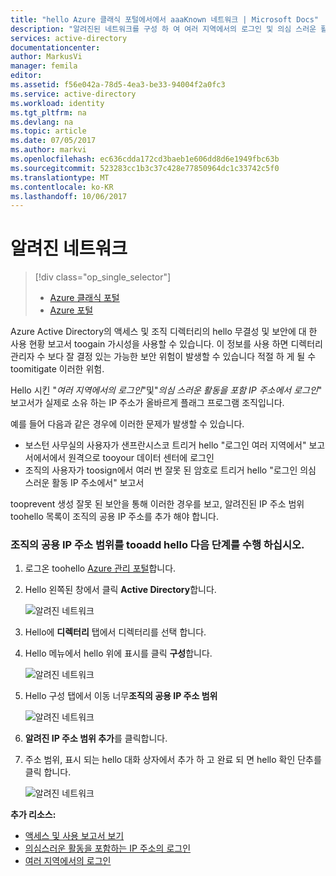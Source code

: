 ```yaml
---
title: "hello Azure 클래식 포털에서에서 aaaKnown 네트워크 | Microsoft Docs"
description: "알려진된 네트워크를 구성 하 여 여러 지역에서의 로그인 및 의심 스러운 활동 보고서와 함께 IP 주소에서의 로그인 hello에 포함 된 조직에서 소유 하는 IP 주소를 방지할 수 있습니다."
services: active-directory
documentationcenter: 
author: MarkusVi
manager: femila
editor: 
ms.assetid: f56e042a-78d5-4ea3-be33-94004f2a0fc3
ms.service: active-directory
ms.workload: identity
ms.tgt_pltfrm: na
ms.devlang: na
ms.topic: article
ms.date: 07/05/2017
ms.author: markvi
ms.openlocfilehash: ec636cdda172cd3baeb1e606dd8d6e1949fbc63b
ms.sourcegitcommit: 523283cc1b3c37c428e77850964dc1c33742c5f0
ms.translationtype: MT
ms.contentlocale: ko-KR
ms.lasthandoff: 10/06/2017
---
```

# <a name="known-networks"></a>알려진 네트워크

> [!div class="op_single_selector"]
> * [Azure 클래식 포털](active-directory-known-networks.md)
> * [Azure 포털](active-directory-known-networks-azure-portal.md)
> 
> 


Azure Active Directory의 액세스 및 조직 디렉터리의 hello 무결성 및 보안에 대 한 사용 현황 보고서 toogain 가시성을 사용할 수 있습니다. 이 정보를 사용 하면 디렉터리 관리자 수 보다 잘 결정 있는 가능한 보안 위험이 발생할 수 있습니다 적절 하 게 될 수 toomitigate 이러한 위험.

Hello 시킨 "*여러 지역에서의 로그인*"및"*의심 스러운 활동을 포함 IP 주소에서 로그인*" 보고서가 실제로 소유 하는 IP 주소가 올바르게 플래그 프로그램 조직입니다. 

예를 들어 다음과 같은 경우에 이러한 문제가 발생할 수 있습니다. 

* 보스턴 사무실의 사용자가 샌프란시스코 트리거 hello "로그인 여러 지역에서" 보고서에서에서 원격으로 tooyour 데이터 센터에 로그인 
* 조직의 사용자가 toosign에서 여러 번 잘못 된 암호로 트리거 hello "로그인 의심 스러운 활동 IP 주소에서" 보고서 

tooprevent 생성 잘못 된 보안을 통해 이러한 경우를 보고, 알려진된 IP 주소 범위 toohello 목록이 조직의 공용 IP 주소를 추가 해야 합니다.    

### <a name="tooadd-your-organizations-public-ip-address-ranges-perform-hello-following-steps"></a>조직의 공용 IP 주소 범위를 tooadd hello 다음 단계를 수행 하십시오.

1. 로그온 toohello [Azure 관리 포털](https://manage.windowsazure.com)합니다.

2. Hello 왼쪽된 창에서 클릭 **Active Directory**합니다. 

    ![알려진 네트워크](./media/active-directory-known-networks/known-netwoks-01.png)

3. Hello에 **디렉터리** 탭에서 디렉터리를 선택 합니다.

4. Hello 메뉴에서 hello 위에 표시를 클릭 **구성**합니다. 

    ![알려진 네트워크](./media/active-directory-known-networks/known-netwoks-02.png)

5. Hello 구성 탭에서 이동 너무**조직의 공용 IP 주소 범위** 

    ![알려진 네트워크](./media/active-directory-known-networks/known-netwoks-03.png)

6. **알려진 IP 주소 범위 추가**를 클릭합니다.

7. 주소 범위, 표시 되는 hello 대화 상자에서 추가 하 고 완료 되 면 hello 확인 단추를 클릭 합니다. 

    ![알려진 네트워크](./media/active-directory-known-networks/known-netwoks-04.png)

**추가 리소스:**

* [액세스 및 사용 보고서 보기](active-directory-view-access-usage-reports.md)
* [의심스러운 활동을 포함하는 IP 주소의 로그인](active-directory-reporting-sign-ins-from-ip-addresses-with-suspicious-activity.md)
* [여러 지역에서의 로그인](active-directory-reporting-sign-ins-from-multiple-geographies.md)

